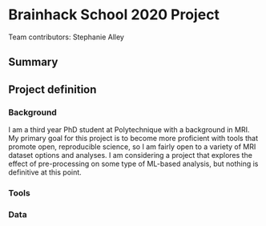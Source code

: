 # Brainhack School 2020 Project

Team contributors: Stephanie Alley

## Summary

## Project definition

### Background
I am a third year PhD student at Polytechnique with a background in MRI. My primary goal for this project is to become more proficient with tools that promote open, reproducible science, so I am fairly open to a variety of MRI dataset options and analyses. I am considering a project that explores the effect of pre-processing on some type of ML-based analysis, but nothing is definitive at this point.

### Tools

### Data
